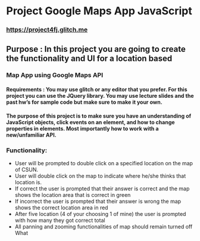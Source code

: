 # Project Google Maps App JavaScript
### https://project4fj.glitch.me
## Purpose : In this project you are going to create the functionality and UI for a location based
### Map App using Google Maps API
#### Requirements : You may use glitch or any editor that you prefer. For this project you can use the JQuery library. You may use lecture slides and the past hw’s for sample code but make sure to make it your own.
#### The purpose of this project is to make sure you have an understanding of JavaScript objects, click events on an element, and how to change properties in elements. Most importantly how to work with a new/unfamiliar API.
### Functionality:
*  User will be prompted to double click on a specified location on the map of CSUN.
*  User will double click on the map to indicate where he/she thinks that location is.
*  If correct the user is prompted that their answer is correct and the map shows the
location area that is correct in green
*  If incorrect the user is prompted that their answer is wrong the map shows the correct
location area in red
*  After five location (4 of your choosing 1 of mine) the user is prompted with how many
they got correct total
*  All panning and zooming functionalities of map should remain turned off
What
